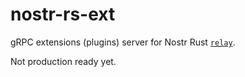 # nostr-rs-ext
gRPC extensions (plugins) server for Nostr Rust [`relay`](https://github.com/scsibug/nostr-rs-relay).

Not production ready yet.
